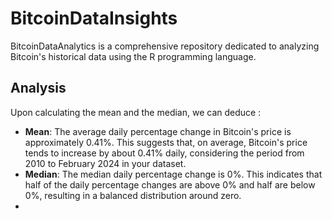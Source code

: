 # BitcoinDataInsights
BitcoinDataAnalytics is a comprehensive repository dedicated to analyzing Bitcoin's historical data using the R programming language.
## Analysis
Upon calculating the mean and the median, we can deduce :
- **Mean**: The average daily percentage change in Bitcoin's price is approximately 0.41%. This suggests that, on average, Bitcoin's price tends to increase by about 0.41% daily, considering the period from 2010 to February 2024 in your dataset.
- **Median**: The median daily percentage change is 0%. This indicates that half of the daily percentage changes are above 0% and half are below 0%, resulting in a balanced distribution around zero.
- 
